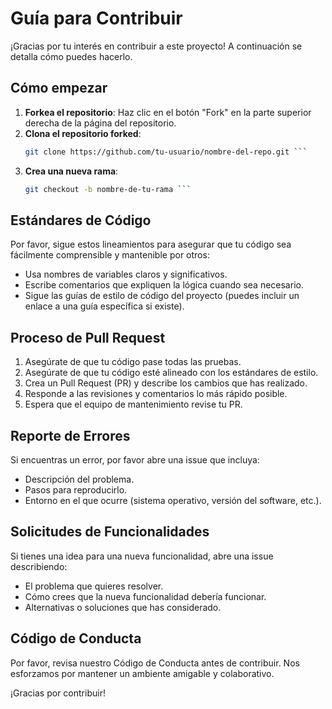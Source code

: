 # Guía para Contribuir

¡Gracias por tu interés en contribuir a este proyecto! A continuación se detalla cómo puedes hacerlo.

## Cómo empezar

1. **Forkea el repositorio**: Haz clic en el botón "Fork" en la parte superior derecha de la página del repositorio.
2. **Clona el repositorio forked**: 
   ```bash
   git clone https://github.com/tu-usuario/nombre-del-repo.git ```
3. **Crea una nueva rama**:
   ```bash
   git checkout -b nombre-de-tu-rama ```

## Estándares de Código

Por favor, sigue estos lineamientos para asegurar que tu código sea fácilmente comprensible y mantenible por otros:

- Usa nombres de variables claros y significativos.
- Escribe comentarios que expliquen la lógica cuando sea necesario.
- Sigue las guías de estilo de código del proyecto (puedes incluir un enlace a una guía específica si existe).

## Proceso de Pull Request

1. Asegúrate de que tu código pase todas las pruebas.
2. Asegúrate de que tu código esté alineado con los estándares de estilo.
3. Crea un Pull Request (PR) y describe los cambios que has realizado.
4. Responde a las revisiones y comentarios lo más rápido posible.
5. Espera que el equipo de mantenimiento revise tu PR.

## Reporte de Errores

Si encuentras un error, por favor abre una issue que incluya:

- Descripción del problema.
- Pasos para reproducirlo.
- Entorno en el que ocurre (sistema operativo, versión del software, etc.).

## Solicitudes de Funcionalidades

Si tienes una idea para una nueva funcionalidad, abre una issue describiendo:

- El problema que quieres resolver.
- Cómo crees que la nueva funcionalidad debería funcionar.
- Alternativas o soluciones que has considerado.

## Código de Conducta

Por favor, revisa nuestro Código de Conducta antes de contribuir. Nos esforzamos por mantener un ambiente amigable y colaborativo.

¡Gracias por contribuir!